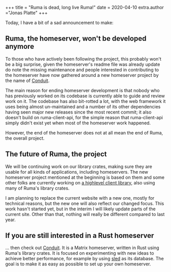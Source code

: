 +++
title = "Ruma is dead, long live Ruma!"
date = 2020-04-10
extra.author ="Jonas Platte"
+++

Today, I have a bit of a sad announcement to make:

## Ruma, the homeserver, won't be developed anymore

To those who have actively been following the project, this probably won't be a
big surprise, given the homeserver's readme file was already update do note the
missing maintenance and people interested in contributing to the homeserver have
now gathered around a new homeserver project by the name of [Conduit][].

The main reason for ending homeserver development is that nobody who has
previously worked on its codebase is currently able to guide and review work on
it. The codebase has also bit-rotted a lot, with the web framework it uses being
almost un-maintained and a number of its other dependencies having seen major
new releases since the most recent commit; it also doesn't build on
ruma-client-api, for the simple reason that ruma-client-api simply didn't exist
yet when most of the homeserver work happened.

However, the end of the homeserver does not at all mean the end of Ruma, the
overall project.

## The future of Ruma, the project

We will be continuing work on our library crates, making sure they are usable
for all kinds of applications, including homeservers. The new homeserver project
mentioned at the beginning is based on them and some other folks are currently
working on [a highlevel client library][matrix-rust-sdk], also using many of
Ruma's library crates.

I am planning to replace the current website with a new one, mostly for
technical reasons, but the new one will also reflect our changed focus. This
work hasn't started yet, but in the interim I will likely update parts of the
current site. Other than that, nothing will really be different compared to last
year.

[matrix-rust-sdk]: https://github.com/matrix-org/matrix-rust-sdk

## If you are still interested in a Rust homeserver

… then check out [Conduit][]. It is a Matrix homeserver, written in Rust using
Ruma's library crates. It is focused on experimenting with new ideas to achieve
better performance, for example by using [sled][] as its database. The goal is
to make it as easy as possible to set up your own homeserver.

[Conduit]: https://conduit.rs/
[sled]: https://sled.rs/
